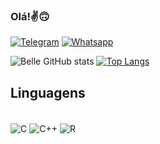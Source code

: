 
### Olá!✌️🙃


[![Telegram](https://img.shields.io/badge/Telegram-2CA5E0?style=for-the-badge&logo=telegram&logoColor=white)](https://t.me/+5531997038883)
[![Whatsapp](https://img.shields.io/badge/WhatsApp-25D366?style=for-the-badge&logo=whatsapp&logoColor=white)](https://wa.me/5531997038883)


![Belle GitHub stats](https://github-readme-stats.vercel.app/api?username=Isabelle-Matos&show_icons=true&theme=synthwave)
[![Top Langs](https://github-readme-stats.vercel.app/api/top-langs/?username=Isabelle-Matos&size_weight=0.5&count_weight=0.5)](https://github.com/anuraghazra/github-readme-stats)
## Linguagens 
<div style="display: inline_block"><br/>
<img align="center" alt="C" src="https://img.shields.io/badge/C-00599C?style=for-the-badge&logo=c&logoColor=white" />
<img align="center" alt="C++" src="https://img.shields.io/badge/C%2B%2B-00599C?style=for-the-badge&logo=c%2B%2B&logoColor=white" />
<img align="center" alt="R" src="https://img.shields.io/badge/R-276DC3?style=for-the-badge&logo=r&logoColor=white" />
</div>
